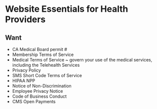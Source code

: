 # Website Essentials for Health Providers

## Want

* CA Medical Board permit #
* Membership Terms of Service
* Medical Terms of Service ~ govern your use of the medical services, including the Telehealth Services
* Privacy Policy
* SMS Short Code Terms of Service
* HIPAA NPP
* Notice of Non-Discrimination
* Employee Privacy Notice
* Code of Business Conduct
* CMS Open Payments

